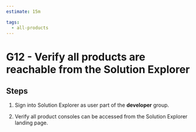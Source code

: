 ```yaml
---
estimate: 15m

tags:
  - all-products
---
```


# G12 - Verify all products are reachable from the Solution Explorer

## Steps

1. Sign into Solution Explorer as user part of the **developer** group.

2. Verify all product consoles can be accessed from the Solution Explorer landing page.
